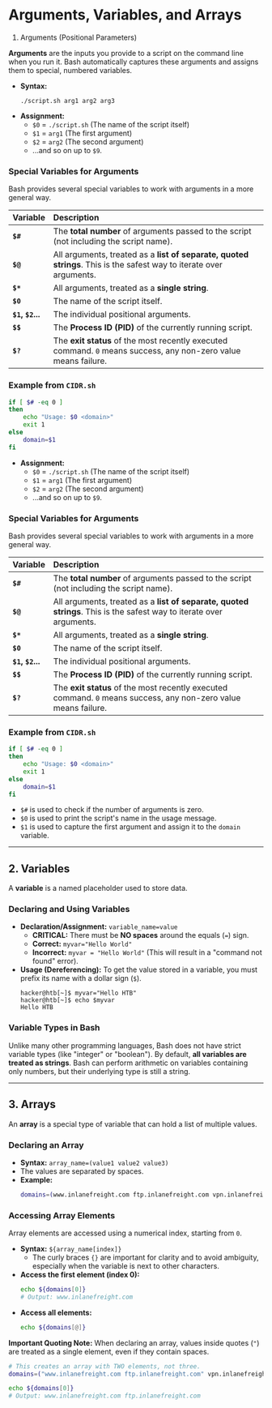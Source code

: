 # Arguments, Variables, and Arrays

 1. Arguments (Positional Parameters)

**Arguments** are the inputs you provide to a script on the command line when you run it. Bash automatically captures these arguments and assigns them to special, numbered variables.

*   **Syntax:**
    ```shell
    ./script.sh arg1 arg2 arg3
    ```
*   **Assignment:**
    *   `$0` = `./script.sh` (The name of the script itself)
    *   `$1` = `arg1` (The first argument)
    *   `$2` = `arg2` (The second argument)
    *   ...and so on up to `$9`.

### Special Variables for Arguments
Bash provides several special variables to work with arguments in a more general way.

| Variable | Description |
| :--- | :--- |
| **`$#`** | The **total number** of arguments passed to the script (not including the script name). |
| **`$@`** | All arguments, treated as a **list of separate, quoted strings**. This is the safest way to iterate over arguments. |
| **`$*`** | All arguments, treated as a **single string**. |
| **`$0`** | The name of the script itself. |
| **`$1`, `$2`...**| The individual positional arguments. |
| **`$$`** | The **Process ID (PID)** of the currently running script. |
| **`$?`** | The **exit status** of the most recently executed command. `0` means success, any non-zero value means failure. |

### Example from `CIDR.sh`
```bash
if [ $# -eq 0 ]
then
    echo "Usage: $0 <domain>"
    exit 1
else
    domain=$1
fi
```

*   **Assignment:**
    *   `$0` = `./script.sh` (The name of the script itself)
    *   `$1` = `arg1` (The first argument)
    *   `$2` = `arg2` (The second argument)
    *   ...and so on up to `$9`.

### Special Variables for Arguments
Bash provides several special variables to work with arguments in a more general way.

| Variable | Description |
| :--- | :--- |
| **`$#`** | The **total number** of arguments passed to the script (not including the script name). |
| **`$@`** | All arguments, treated as a **list of separate, quoted strings**. This is the safest way to iterate over arguments. |
| **`$*`** | All arguments, treated as a **single string**. |
| **`$0`** | The name of the script itself. |
| **`$1`, `$2`...**| The individual positional arguments. |
| **`$$`** | The **Process ID (PID)** of the currently running script. |
| **`$?`** | The **exit status** of the most recently executed command. `0` means success, any non-zero value means failure. |

### Example from `CIDR.sh`
```bash
if [ $# -eq 0 ]
then
    echo "Usage: $0 <domain>"
    exit 1
else
    domain=$1
fi
```
*   `$#` is used to check if the number of arguments is zero.
*   `$0` is used to print the script's name in the usage message.
*   `$1` is used to capture the first argument and assign it to the `domain` variable.

---

## 2. Variables

A **variable** is a named placeholder used to store data.

### Declaring and Using Variables
*   **Declaration/Assignment:** `variable_name=value`
    *   **CRITICAL:** There must be **NO spaces** around the equals (`=`) sign.
    *   **Correct:** `myvar="Hello World"`
    *   **Incorrect:** `myvar = "Hello World"` (This will result in a "command not found" error).
*   **Usage (Dereferencing):** To get the value stored in a variable, you must prefix its name with a dollar sign (`$`).
    ```shell
    hacker@htb[~]$ myvar="Hello HTB"
    hacker@htb[~]$ echo $myvar
    Hello HTB
    ```

### Variable Types in Bash
Unlike many other programming languages, Bash does not have strict variable types (like "integer" or "boolean"). By default, **all variables are treated as strings**. Bash can perform arithmetic on variables containing only numbers, but their underlying type is still a string.

---

## 3. Arrays

An **array** is a special type of variable that can hold a list of multiple values.

### Declaring an Array
*   **Syntax:** `array_name=(value1 value2 value3)`
*   The values are separated by spaces.
*   **Example:**
    ```bash
    domains=(www.inlanefreight.com ftp.inlanefreight.com vpn.inlanefreight.com)
    ```

### Accessing Array Elements
Array elements are accessed using a numerical index, starting from `0`.

*   **Syntax:** `${array_name[index]}`
    *   The curly braces `{}` are important for clarity and to avoid ambiguity, especially when the variable is next to other characters.
*   **Access the first element (index 0):**
    ```bash
    echo ${domains[0]}
    # Output: www.inlanefreight.com
    ```
*   **Access all elements:**
    ```bash
    echo ${domains[@]}
    ```

**Important Quoting Note:** When declaring an array, values inside quotes (`"`) are treated as a single element, even if they contain spaces.
```bash
# This creates an array with TWO elements, not three.
domains=("www.inlanefreight.com ftp.inlanefreight.com" vpn.inlanefreight.com)

echo ${domains[0]}
# Output: www.inlanefreight.com ftp.inlanefreight.com
```



